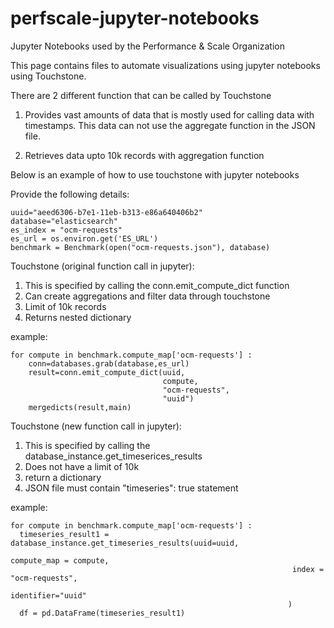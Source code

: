 # perfscale-jupyter-notebooks

Jupyter Notebooks used by the Performance & Scale Organization

This page contains files to automate visualizations using jupyter notebooks using Touchstone.

There are 2 different function that can be called by Touchstone

1) Provides vast amounts of data that is mostly used for calling data with timestamps. This data can not use the aggregate function in the JSON file.

2) Retrieves data upto 10k records with aggregation function


Below is an example of how to use touchstone with jupyter notebooks

Provide the following details:

    uuid="aeed6306-b7e1-11eb-b313-e86a640406b2"
    database="elasticsearch"
    es_index = "ocm-requests"
    es_url = os.environ.get('ES_URL')
    benchmark = Benchmark(open("ocm-requests.json"), database)

Touchstone (original function call in jupyter):

  1) This is specified by calling the conn.emit_compute_dict function
  2) Can create aggregations and filter data through touchstone
  3) Limit of 10k records
  4) Returns nested dictionary

  example:

    for compute in benchmark.compute_map['ocm-requests'] :
        conn=databases.grab(database,es_url)
        result=conn.emit_compute_dict(uuid,
                                      compute,
                                      "ocm-requests",
                                      "uuid")
        mergedicts(result,main)


Touchstone (new function call in jupyter):

  1) This is specified by calling the database_instance.get_timeserices_results
  2) Does not have a limit of 10k
  3) return a dictionary
  4) JSON file must contain "timeseries": true statement

  example:

    for compute in benchmark.compute_map['ocm-requests'] :
      timeseries_result1 = database_instance.get_timeseries_results(uuid=uuid,
                                                                   compute_map = compute,
                                                                   index = "ocm-requests",
                                                                   identifier="uuid"
                                                                  )
      df = pd.DataFrame(timeseries_result1)





